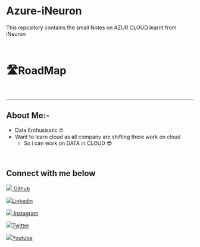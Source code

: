 # Azure-iNeuron

This repository contains the small Notes on AZUR CLOUD learnt from iNeuron

<br>

# 🛣️RoadMap


<br>



--------------------


## About Me:- 
- Data Enthusisatic 🤓
- Want to learn cloud as all company are shifting there work on cloud 
    -  So i can work on DATA in CLOUD 😎 

<br>

## Connect with me below
<a href="https://github.com/kishansutariya23" target="_blank" class="fa fa-github"> <img src="https://img.icons8.com/ios-glyphs/45/000000/github.png"/> Github</a>
                
<a href="https://www.linkedin.com/in/kishankumar-sutariya/" target="_blank" class="fa fa-linkedin"><img src="https://img.icons8.com/fluency/45/000000/linkedin-circled.png"/>Linkedin</a>
                
<a href="https://www.instagram.com/ks23.code/" target="_blank" class="fa fa-instagram"> <img src="https://img.icons8.com/fluency/45/000000/instagram-new.png"/> Instagram</a>
                
 <a href="https://twitter.com/ks23_code" target="_blank" class="fa fa-twitter"><img src="https://img.icons8.com/color/45/000000/twitter--v1.png"/>Twitter</a>
                
<a href="https://www.youtube.com/channel/UCTznaXzOXeFZ8LzWxS0d6_A" target="_blank" class="fa fa-youtube"><img src="https://img.icons8.com/fluency/45/000000/youtube-play.png"/>Youtube</a>
   